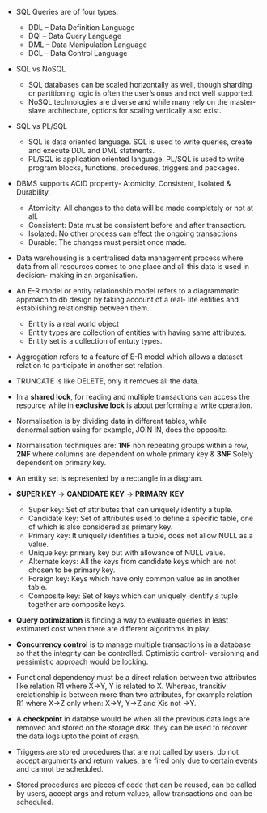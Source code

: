- SQL Queries are of four types:

    - DDL – Data Definition Language
    - DQl – Data Query Language
    - DML – Data Manipulation Language
    - DCL – Data Control Language

- SQL vs NoSQL
    - SQL databases can be scaled horizontally as well, though sharding or partitioning logic is often the user’s onus and not well supported.
    - NoSQL technologies are diverse and while many rely on the master-slave architecture, options for scaling vertically also exist.
 
- SQL vs PL/SQL
    - SQL is data oriented language. SQL is used to write queries, create and execute DDL and DML statments. 
    - PL/SQL is application oriented language. PL/SQL is used to write program blocks, functions, procedures, triggers and packages. 

- DBMS supports ACID property- Atomicity, Consistent, Isolated & Durability. 
    - Atomicity: All changes to the data will be made completely or not at all.
    - Consistent: Data must be consistent before and after transaction.
    - Isolated: No other process can effect the ongoing transactions
    - Durable: The changes must persist once made.

- Data warehousing is a centralised data management process where data from all resources comes to one place and all this data is used in decision- making in an organisation.

- An E-R model or entity relationship model refers to a diagrammatic approach to db design by taking account of a real- life entities and establishing relationship between them.
    - Entity is a real world object
    - Entity types are collection of entities with having same attributes.
    - Entity set is a collection of entuty types.

- Aggregation refers to a feature of E-R model which allows a dataset relation to participate in another set relation.

- TRUNCATE is like DELETE, only it removes all the data.

- In a **shared lock**, for reading and multiple transactions can access the resource while in **exclusive lock** is about performing a write operation.

- Normalisation is by dividing data in different tables, while denormalisation using for example, JOIN IN, does the opposite.

- Normalisation techniques are: **1NF** non repeating groups within a row, **2NF** where columns are dependent on whole primary key & **3NF** Solely dependent on primary key.

- An entity set is represented by a rectangle in a diagram.

- **SUPER KEY** -> **CANDIDATE KEY** -> **PRIMARY KEY**
    - Super key: Set of attributes that can uniquely identify a tuple.
    - Candidate key: Set of attributes used to define a specific table, one of which is also considered as primary key.
    - Primary key: It uniquely identifies a tuple, does not allow NULL as a value.
    - Unique key: primary key but with allowance of NULL value.
    - Alternate keys: All the keys from candidate keys which are not chosen to be primary key.
    - Foreign key: Keys which have only common value as in another table.
    - Composite key: Set of keys which can uniquely identify a tuple together are composite keys.

- **Query optimization** is finding a way to evaluate queries in least estimated cost when there are different algorithms in play.

- **Concurrency control** is to manage multiple transactions in a database so that the integrity can be controlled. Optimistic control- versioning and pessimistic approach would be locking.

- Functional dependency must  be a direct relation between two attributes like relation R1 where X->Y, Y is related to X. Whereas, transitiv erelationship is between more than two attributes, for example relation R1 where X->Z only when:
X->Y, Y->Z and Xis not ->Y.

- A **checkpoint** in databse would be when all the previous data logs are removed and stored on the storage disk. they can be used to recover the data logs upto the point of crash.

- Triggers are stored procedures that are not called by users, do not accept arguments and return values, are fired only due to certain events and cannot be scheduled.

- Stored procedures are pieces of code that can be reused, can be called by users, accept args and return values, allow transactions and can be scheduled.
